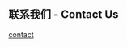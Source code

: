 ## 联系我们 - Contact Us <!-- {docsify-ignore} -->


<!-- 联系我们 -->
[contact](../../include/contact.md ':include')


